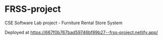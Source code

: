 # FRSS-project
CSE Software Lab project - Furniture Rental Store System

Deployed at https://667f0b767bad59746bf89b27--frss-project.netlify.app/
